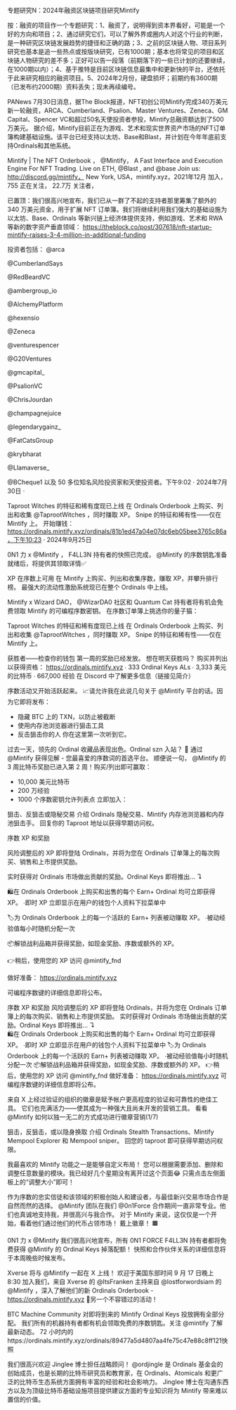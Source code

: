 专题研究N：2024年融资区块链项目研究Mintify


按：融资的项目作一个专题研究：1、融资了，说明得到资本界看好，可能是一个好的方向和项目；2、通过研究它们，可以了解外界或圈内人对这个行业的判断，是一种研究区块链发展趋势的捷径和正确的路；3、之前的区块链人物、项目系列研究也基本是追一些热点或按版块研究，已有1000期；基本也将常见的项目和区块链人物研究的差不多；正好可以告一段落（前期落下的一些已计划的还要继续，在1000期以内）；4、基于推特是目前区块链信息最集中和更新快的平台，还依托于此来研究相应的融资项目。5、2024年2月份，硬盘损坏；前期约有3600期（已发布约2000期）资料丢失；现未再续编号。

PANews 7月30日消息，据The Block报道，NFT初创公司Mintify完成340万美元新一轮融资，ARCA、Cumberland、Psalion、Master Ventures、Zeneca、GM Capital、Spencer VC和超过50名天使投资者参投，Mintify总融资额达到了500万美元。
据介绍，Mintify目前正在为游戏、艺术和现实世界资产市场的NFT订单簿构建基础设施。该平台已经支持以太坊、Base和Blast，并计划在今年年底前支持Ordinals和其他系统。

Mintify | The NFT Orderbook
，
@Mintify，
A Fast Interface and Execution Engine For NFT Trading. Live on ETH, 
@Blast
, and 
@base
 Join us: http://discord.gg/mintify，
New York, USA，mintify.xyz，2021年12月 加入，
755 正在关注，
22.7万 关注者，


已置顶：我们很高兴地宣布，我们已从一群了不起的支持者那里筹集了额外的 340 万美元资金，用于扩展 NFT 订单簿。我们将继续利用我们强大的基础设施为以太坊、Base、Ordinals 等新兴链上经济体提供支持，例如游戏、艺术和 RWA 等新的数字资产垂直领域： https://theblock.co/post/307618/nft-startup-mintify-raises-3-4-million-in-additional-funding

投资者包括： 
@arca
 
@CumberlandSays
 
@RedBeardVC
 
@ambergroup_io
 
@AlchemyPlatform
 
@hexensio
 
@Zeneca
 
@venturespencer
 
@G20Ventures
 
@gmcapital_
 
@PsalionVC
 
@ChrisJourdan
 
@champagnejuice
 
@legendarygainz_
 
@FatCatsGroup
 
@krybharat
 
@Llamaverse_
 
@BCheque1
以及 50 多位知名风险投资家和天使投资者。下午9:02 · 2024年7月30日
·

 Taproot Witches 的特征和稀有度现已上线
在 Ordinals Orderbook 上购买、列出和收集
@TaprootWitches
 ，同时赚取 XP。
Snipe 的特征和稀有性——仅在 Mintify 上。
开始赚钱：
 https://ordinals.mintify.xyz/ordinals/81b1ed47a04e07dc6eb05bee3765c86a，下午10:23 · 2024年9月25日

0N1 力 x 
@Mintify
，
F4LL3N 持有者的快照已完成，
@Mintify
的序数钥匙准备就绪后，将提供其领取详情✅

XP 在序数上可用
在 Mintify 上购买、列出和收集序数，赚取 XP，并攀升排行榜。
最强大的流动性激励系统现已在整个 Ordinals 中上线。

Mintify x Wizard DAO，
@WizarDA0
社区和 Quantum Cat 持有者将有机会免费领取 Mintify 的可编程序数密钥。
在序数订单簿上挑选你的量子猫：

 Taproot Witches 的特征和稀有度现已上线
在 Ordinals Orderbook 上购买、列出和收集
@TaprootWitches
 ，同时赚取 XP。
Snipe 的特征和稀有性——仅在 Mintify 上。

获胜者——检查你的钱包
第一周的奖励已经发放。
想在明天获胜吗？
购买并列出以获得资格： https://ordinals.mintify.xyz
∙ 333 Ordinal Keys ALs
∙ 3,333 美元的比特币
∙ 667,000 经验
在 Discord 中了解更多信息（链接见简介）

序数活动又开始活跃起来。 📈请允许我在此说几句关于
@Mintify
平台的话。因为它即将发布：
- 隐藏 BTC 上的 TXN，以防止被截断
- 使用内存池浏览器进行狙击工具
- 反击狙击你的人
你在这里第一次听到它。 

过去一天，领先的 Ordinal 收藏品表现出色。Ordinal szn 入站？ 👀
通过
@Mintify
获得见解 - 您最喜爱的序数词的首选平台。
顺便说一句， 
@Mintify
的 3 周比特币奖励已进入第 2 周！购买/列出即可赢取：
- 10,000 美元比特币
- 200 万经验
- 1000 个序数密钥允许列表点
立即加入：

狙击、反狙击或隐秘交易
介绍 Ordinals 隐秘交易、Mintify 内存池浏览器和内存池狙击手。
回复你的 Taproot 地址以获得早期访问权。

序数 XP 和奖励

风险调整后的 XP 即将登陆 Ordinals，并将为您在 Ordinals 订单簿上的每次购买、销售和上市提供奖励。

实时获得对 Ordinals 市场做出贡献的奖励。Ordinal Keys 即将推出... ↴                            

🛍️在 Ordinals Orderbook 上购买和出售的每个 Earn+ Ordinal 均可立即获得 XP。
∙即时 XP 立即显示在用户的钱包个人资料下拉菜单中

🏷️为 Ordinals Orderbook 上的每一个活跃的 Earn+ 列表被动赚取 XP。
∙被动经验值每小时随机分配一次

📦解锁战利品箱并获得奖励，如现金奖励、序数或额外的 XP。

👉稍后，使用您的 XP 访问
@mintify_fnd


做好准备： https://ordinals.mintify.xyz

可编程序数键的详细信息即将公布。

序数 XP 和奖励
风险调整后的 XP 即将登陆 Ordinals，并将为您在 Ordinals 订单簿上的每次购买、销售和上市提供奖励。
实时获得对 Ordinals 市场做出贡献的奖励。Ordinal Keys 即将推出... ↴                            
🛍️在 Ordinals Orderbook 上购买和出售的每个 Earn+ Ordinal 均可立即获得 XP。
∙即时 XP 立即显示在用户的钱包个人资料下拉菜单中
🏷️为 Ordinals Orderbook 上的每一个活跃的 Earn+ 列表被动赚取 XP。
∙被动经验值每小时随机分配一次
📦解锁战利品箱并获得奖励，如现金奖励、序数或额外的 XP。
👉稍后，使用您的 XP 访问
@mintify_fnd
做好准备： https://ordinals.mintify.xyz
可编程序数键的详细信息即将公布。

来自 X 上经过验证的组织的徽章是赋予帐户更高程度的验证和可靠性的绝佳工具。
它们也充满活力——使其成为一种强大且尚未开发的营销工具。
看看
@Mintify
如何以独一无二的方式成功进行徽章营销(1/7)

狙击，反狙击，或以隐身换取
介绍 Ordinals Stealth Transactions、Mintify Mempool Explorer 和 Mempool sniper。
回您的 taproot 即可获得早期访问权限。

我最喜欢的 Mintify 功能之一是能够自定义布局！
您可以根据需要添加、删除和调整任意数量的模块。我已经好几个星期没有离开过这个页面😂
只需点击左侧面板上的“调整大小”即可！ 

作为序数的忠实信徒和该领域的积极创始人和建设者，与最佳新兴交易市场合作是自然而然的选择。
@Mintify
团队在我们
@0n1Force
合作期间一直非常专业。他们也真诚地支持我，并很高兴与我合作。
对于 Mintify 来说，这仅仅是一个开始，看着他们通过他们的代币占领市场！
戴上徽章！ 🟧

0N1 力 x 
@Mintify
我们很高兴地宣布，所有 0N1 FORCE F4LL3N 持有者都将免费获得
@Mintify
的 Ordinal Keys 掉落配额！
快照和合作伙伴关系的详细信息将于本周晚些时候发布。

Xverse 将与
@Mintify
一起在 X 上线！
欢迎于美国东部时间 9 月 17 日晚上 8:30 加入我们，来自 Xverse 的
@ItsFranken
主持来自
@lostforwordsiam
的
@Mintify
 ，深入了解他们的新 Ordinals Orderbook - https://ordinals.mintify.xyz
🔔另一个不容错过的活动！

BTC Machine Community 对即将到来的 Mintify Ordinal Keys 投放拥有全部分配。
我们所有的机器持有者都有机会领取免费的序数钥匙。关注
@mintify
了解最新动态。
72 小时内的https://ordinals.mintify.xyz/ordinals/89477a5d4807aa4fe75c47e88c8ff121快照

我们很高兴欢迎 Jinglee 博士担任战略顾问！
@ordjingle
是 Ordinals 基金会的创始成员，也是长期的比特币研究员和教育家，在 Ordinals、Atomicals 和更广泛的比特币生态系统方面拥有丰富的经验和社会影响力。
Jinglee 博士在沟通东西方以及为顶级比特币基础设施项目提供建议方面的专业知识将为 Mintify 带来难以置信的价值。


